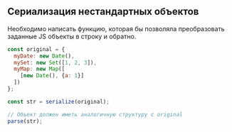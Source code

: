 ## Сериализация нестандартных объектов

Необходимо написать функцию, которая бы позволяла преобразовать заданные JS объекты в строку и обратно.

```js
const original = {
  myDate: new Date(),
  mySet: new Set([1, 2, 3]),
  myMap: new Map([
    [new Date(), {a: 1}]
  ])
};

const str = serialize(original);

// Объект должен иметь аналогичную структуру с original
parse(str);
```